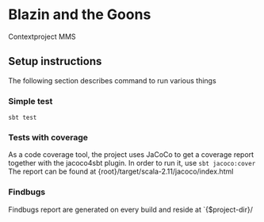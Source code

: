 # Blazin and the Goons
Contextproject MMS

## Setup instructions
The following section describes command to run various things

### Simple test
`sbt test`

### Tests with coverage
As a code coverage tool, the project uses JaCoCo to get a coverage report together with the jacoco4sbt plugin. In order to run it, use `sbt jacoco:cover`
The report can be found at {root}/target/scala-2.11/jacoco/index.html

### Findbugs
Findbugs report are generated on every build and reside at 
`{$project-dir}/